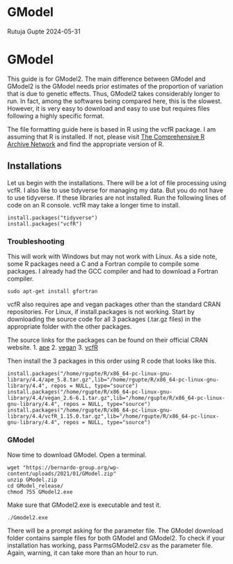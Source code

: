 GModel
================
Rutuja Gupte
2024-05-31

# GModel

This guide is for GModel2. The main difference between GModel and
GModel2 is the GModel needs prior estimates of the proportion of
variation that is due to genetic effects. Thus, GModel2 takes
considerably longer to run. In fact, among the softwares being compared
here, this is the slowest. However, it is very easy to download and easy
to use but requires files following a highly specific format.

The file formatting guide here is based in R using the vcfR package. I
am assuming that R is installed. If not, please visit [The Comprehensive
R Archive Network](https://cran.rstudio.com/) and find the appropriate
version of R.

## Installations

Let us begin with the installations. There will be a lot of file
processing using vcfR. I also like to use tidyverse for managing my
data. But you do not have to use tidyverse. If these libraries are not
installed. Run the following lines of code on an R console. vcfR may
take a longer time to install.

    install.packages("tidyverse")
    install.packages("vcfR")

### Troubleshooting

This will work with Windows but may not work with Linux. As a side note,
some R packages need a C and a Fortran compile to compile some packages.
I already had the GCC compiler and had to download a Fortran compiler.

    sudo apt-get install gfortran

vcfR also requires ape and vegan packages other than the standard CRAN
repositories. For Linux, if install.packages is not working. Start by
downloading the source code for all 3 packages (.tar.gz files) in the
appropriate folder with the other packages.

The source links for the packages can be found on their official CRAN
website. 1.
[ape](%22https://cran.r-project.org/web/packages/ape/index.html%22) 2.
[vegan](%22https://cran.r-project.org/web/packages/vegan/index.html%22)
3. [vcfR](%22https://cran.r-project.org/web/packages/vcfR/index.html%22)

Then install the 3 packages in this order using R code that looks like
this.

    install.packages("/home/rgupte/R/x86_64-pc-linux-gnu-library/4.4/ape_5.8.tar.gz",lib="/home/rgupte/R/x86_64-pc-linux-gnu-library/4.4", repos = NULL, type="source")
    install.packages("/home/rgupte/R/x86_64-pc-linux-gnu-library/4.4/vegan_2.6-6.1.tar.gz",lib="/home/rgupte/R/x86_64-pc-linux-gnu-library/4.4", repos = NULL, type="source")
    install.packages("/home/rgupte/R/x86_64-pc-linux-gnu-library/4.4/vcfR_1.15.0.tar.gz",lib="/home/rgupte/R/x86_64-pc-linux-gnu-library/4.4", repos = NULL, type="source")

### GModel

Now time to download GModel. Open a terminal.

    wget "https://bernardo-group.org/wp-content/uploads/2021/01/GModel.zip"
    unzip GModel.zip
    cd GModel_release/
    chmod 755 GModel2.exe

Make sure that GModel2.exe is executable and test it.

    ./Gmodel2.exe

There will be a prompt asking for the parameter file. The GModel
download folder contains sample files for both GModel and GModel2. To
check if your installation has working, pass ParmsGModel2.csv as the
parameter file. Again, warning, it can take more than an hour to run.
